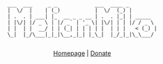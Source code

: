 <div align="center">

```none
___  ___     _ _            ___  ____ _         
|  \/  |    | (_)           |  \/  (_) |        
| .  . | ___| |_  __ _ _ __ | .  . |_| | _____  
| |\/| |/ _ \ | |/ _` | '_ \| |\/| | | |/ / _ \ 
| |  | |  __/ | | (_| | | | | |  | | |   < (_) |
\_|  |_/\___|_|_|\__,_|_| |_\_|  |_/_|_|\_\___/ 
                                                
```

[Homepage](https://melianmiko.ru) | [Donate](https://melianmiko.ru/donate/)
</div>

